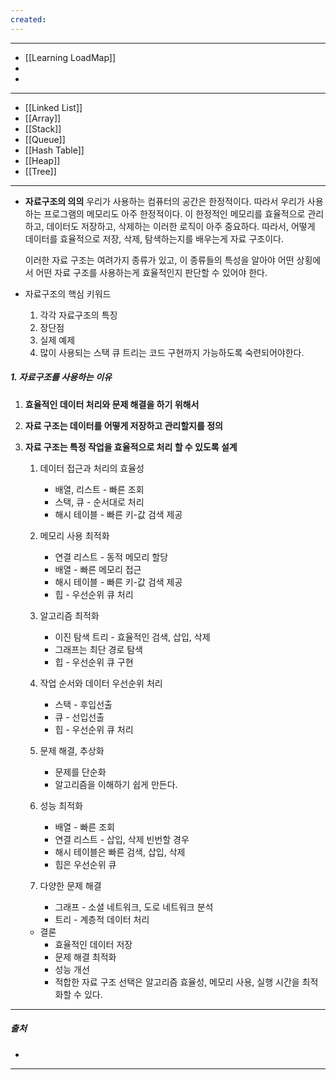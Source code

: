 ```yaml
---
created:
---
```

---
- [[Learning LoadMap]]
- 
- 
---
- [[Linked List]]
- [[Array]]
- [[Stack]]
- [[Queue]]
- [[Hash Table]]
- [[Heap]]
- [[Tree]]
---
- **자료구조의 의의**
	우리가 사용하는 컴퓨터의 공간은 한정적이다.
	따라서 우리가 사용하는 프로그램의 메모리도 아주 한정적이다.
	이 한정적인 메모리를 효율적으로 관리하고, 데이터도 저장하고, 삭제하는 이러한 로직이 아주 중요하다.
	따라서, 어떻게 데이터를 효율적으로 저장, 삭제, 탐색하는지를 배우는게 
	자료 구조이다.
	
	이러한 자료 구조는 여려가지 종류가 있고, 이 종류들의 특성을 알아야
	어떤 상횡에서 어떤 자료 구조를 사용하는게 효율적인지 판단할 수 있어야 한다.
	
- 자료구조의 핵심 키워드
	1. 각각 자료구조의 특징
	2. 장단점
	3. 실제 예제
	4. 많이 사용되는 스택 큐 트리는 코드 구현까지 가능하도록 숙련되어야한다.
	

##### **1. 자료구조를 사용하는 이유**

1. **효율적인 데이터 처리와 문제 해결을 하기 위해서**
   
2. **자료 구조는 데이터를 어떻게 저장하고 관리할지를 정의**
   
3. **자료 구조는 특정 작업을 효율적으로 처리 할 수 있도록 설계**

	1. 데이터 접근과 처리의 효율성
		- 배열, 리스트 - 빠른 조회
		- 스택, 큐 - 순서대로 처리
		- 해시 테이블 - 빠른 키-값 검색 제공
		  
	2. 메모리 사용 최적화
		- 연결 리스트 - 동적 메모리 할당
		- 배열 - 빠른 메모리 접근
		- 해시 테이블 - 빠른 키-값 검색 제공
		- 힙 - 우선순위 큐 처리
		  
	3. 알고리즘 최적화
		- 이진 탐색 트리 - 효율적인 검색, 삽입, 삭제
		- 그래프는 최단 경로 탐색
		- 힙 - 우선순위 큐 구현
		  
	4. 작업 순서와 데이터 우선순위 처리
		- 스택 - 후입선출
		- 큐 - 선입선출
		- 힙 - 우선순위 큐 처리
		  
    5. 문제 해결, 추상화
	    - 문제를 단순화
	    - 알고리즘을 이해하기 쉽게 만든다.
	      
	6. 성능 최적화
		- 배열 - 빠른 조회
		- 연결 리스트 - 삽입, 삭제 빈번할 경우
		- 해시 테이블은 빠른 검색, 삽입, 삭제
		- 힙은 우선순위 큐
	    
	7. 다양한 문제 해결
		- 그래프 - 소셜 네트워크, 도로 네트워크 분석
		- 트리 - 계층적 데이터 처리
		  
    - 결론
	    - 효율적인 데이터 저장
	    - 문제 해결 최적화
	    - 성능 개선
	    - 적합한 자료 구조 선택은 알고리즘 효율성, 메모리 사용, 실행 시간을 최적화할 수 있다.

---
##### 출처
- 
---